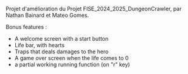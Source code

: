Projet d'amélioration du Projet FISE_2024_2025_DungeonCrawler, par Nathan Bainard et Mateo Gomes.

Bonus features :
- A welcome screen with a start button 
- Life bar, with hearts
- Traps that deals damages to the hero
- A game over screen when the life comes to 0
- a partial working running function (on "r" key)
